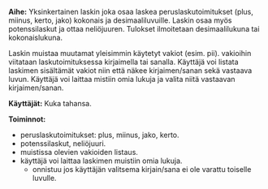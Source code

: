 **Aihe:** Yksinkertainen laskin joka osaa laskea peruslaskutoimitukset (plus, miinus, kerto, jako) kokonais ja desimaaliluvuille. Laskin osaa myös potenssilaskut ja ottaa neliöjuuren. Tulokset ilmoitetaan desimaalilukuna tai kokonaislukuna.  

Laskin muistaa muutamat yleisimmin käytetyt vakiot (esim. pii). vakioihin viitataan laskutoimituksessa kirjaimella tai sanalla. Käyttäjä voi listata laskimen sisältämät vakiot niin että näkee kirjaimen/sanan sekä vastaava luvun. Käyttäjä voi laittaa mistiin omia lukuja ja valita niitä vastaavan kirjaimen/sanan.

**Käyttäjät:** Kuka tahansa. 

**Toiminnot:** 
- peruslaskutoimitukset: plus, miinus, jako, kerto.
- potenssilaskut, neliöjuuri.
- muistissa olevien vakioiden listaus. 
- käyttäjä voi laittaa laskimen muistiin omia lukuja.
   * onnistuu jos käyttäjän valitsema kirjain/sana ei ole varattu toiselle luvulle.

